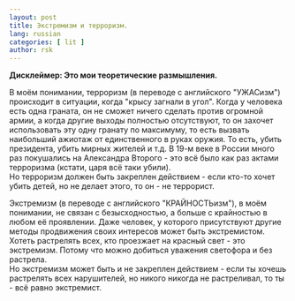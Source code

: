 ```yaml
---
layout: post 
title: Экстремизм и терроризм. 
lang: russian 
categories: [ lit ]
author: rsk
---
```

**Дисклеймер: Это мои теоретические размышления.**

В моём понимании, терроризм (в переводе с английского "УЖАСизм") происходит в ситуации, когда "крысу загнали в угол". Когда у человека есть одна граната, он не сможет ничего сделать против огромной армии, а когда другие выходы полностью отсутствуют, то он захочет использовать эту одну гранату по максимуму, то есть вызвать наибольший ажиотаж от единственного в руках оружия. То есть, убить президента, убить мирных жителей и т.д. В 19-м веке в России много раз покушались на Александра Второго - это всё было как раз актами терроризма (кстати, царя всё таки убили).  
Но терроризм должен быть закреплен действием - если кто-то хочет убить детей, но не делает этого, то он - не террорист.  

Экстремизм (в переводе с английского "КРАЙНОСТЬизм"), в моём понимании, не связан с безысходностью, а больше с крайностью в любом её проявлении. Даже человек, у которого присутствуют другие методы продвижения своих интересов  может быть экстремистом. Хотеть растрелять всех, кто проезжает на красный свет - это экстремизм. Потому что можно добиться уважения светофора и без растрела.  
Но экстремизм может быть и не закреплен действием - если ты хочешь растрелять всех нарушителей, но никого никогда не растреливал, то ты - всё равно экстремист.
